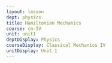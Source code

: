 ```yaml
---
layout: lesson
dept: physics
title: Hamiltonian Mechanics
course: cm-IV
unit: unit1
deptDisplay: Physics
courseDisplay: Classical Mechanics IV
unitDisplay: Unit 1
---
```




